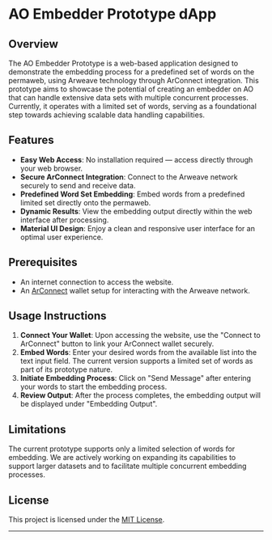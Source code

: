 # AO Embedder Prototype dApp

## Overview

The AO Embedder Prototype is a web-based application designed to demonstrate the embedding process for a predefined set of words on the permaweb, using Arweave technology through ArConnect integration. This prototype aims to showcase the potential of creating an embedder on AO that can handle extensive data sets with multiple concurrent processes. Currently, it operates with a limited set of words, serving as a foundational step towards achieving scalable data handling capabilities.

## Features

- **Easy Web Access**: No installation required — access directly through your web browser.
- **Secure ArConnect Integration**: Connect to the Arweave network securely to send and receive data.
- **Predefined Word Set Embedding**: Embed words from a predefined limited set directly onto the permaweb.
- **Dynamic Results**: View the embedding output directly within the web interface after processing.
- **Material UI Design**: Enjoy a clean and responsive user interface for an optimal user experience.

## Prerequisites

- An internet connection to access the website.
- An [ArConnect](https://arconnect.io/) wallet setup for interacting with the Arweave network.

## Usage Instructions

1. **Connect Your Wallet**: Upon accessing the website, use the "Connect to ArConnect" button to link your ArConnect wallet securely.
2. **Embed Words**: Enter your desired words from the available list into the text input field. The current version supports a limited set of words as part of its prototype nature.
3. **Initiate Embedding Process**: Click on "Send Message" after entering your words to start the embedding process.
4. **Review Output**: After the process completes, the embedding output will be displayed under "Embedding Output".

## Limitations

The current prototype supports only a limited selection of words for embedding. We are actively working on expanding its capabilities to support larger datasets and to facilitate multiple concurrent embedding processes.


## License

This project is licensed under the [MIT License](https://choosealicense.com/licenses/mit/).

---